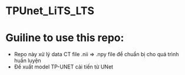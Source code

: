 # TPUnet_LiTS_LTS
# Guiline to use this repo:
- Repo này xử lý data CT file .nii => .npy file để chuẩn bị cho quá trình huấn luyện
- Đề xuất model TP-UNET cải tiến từ UNet
